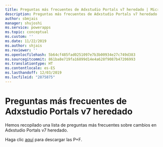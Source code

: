 ```yaml
---
title: Preguntas más frecuentes de Adxstudio Portals v7 heredado | MicrosoftDocs
description: Preguntas más frecuentes de Adxstudio Portals v7 heredado
author: sbmjais
manager: shujoshi
ms.service: powerapps
ms.topic: conceptual
ms.custom: ''
ms.date: 11/22/2019
ms.author: shjais
ms.reviewer: ''
ms.openlocfilehash: 5b64cf485fad0251097e7b3b00934e27c749d383
ms.sourcegitcommit: 861ba8e719fa16899d14e4a628f9087b47206993
ms.translationtype: HT
ms.contentlocale: es-ES
ms.lasthandoff: 12/03/2019
ms.locfileid: "2875875"
---
```

# <a name="legacy-adxstudio-portals-v7-faq"></a>Preguntas más frecuentes de Adxstudio Portals v7 heredado

Hemos recopilado una lista de preguntas más frecuentes sobre cambios en Adxstudio Portals v7 heredado.

Haga clic [aquí](https://aka.ms/gk1u9t) para descargar las P+F.
